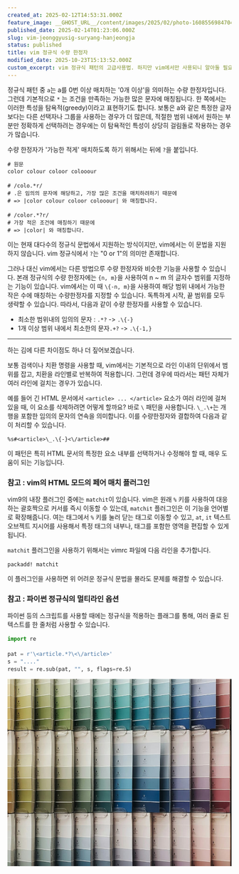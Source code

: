 ```yaml
---
created_at: 2025-02-12T14:53:31.000Z
feature_image: __GHOST_URL__/content/images/2025/02/photo-1608556984704-fa578c96e6eb.jpeg
published_date: 2025-02-14T01:23:06.000Z
slug: vim-jeonggyusig-suryang-hanjeongja
status: published
title: vim 정규식 수량 한정자
modified_date: 2025-10-23T15:13:52.000Z
custom_excerpt: vim 정규식 패턴의 고급사용법. 하지만 vim에서만 사용되니 알아둘 필요는 없습니다.
---
```

정규식 패턴 중 `a`는 a를 0번 이상 매치하는 '0개 이상'을 의미하는 수량 한정자입니다. 그런데 기본적으로 `*` 는 조건을 만족하는 가능한 많은 문자에 매칭됩니다. 한 쪽에서는 이러한 특성을 탐욕적(greedy)이라고 표현하기도 합니다. 보통은 a와 같은 특정한 글자보다는 다른 선택자나 그룹을 사용하는 경우가 더 많은데, 적절한 범위 내에서 원하는 부분만 정확하게 선택하려는 경우에는 이 탐욕적인 특성이 상당히 걸림돌로 작용하는 경우가 많습니다.

수량 한정자가 '가능한 적게' 매치하도록 하기 위해서는 뒤에 `?`을 붙입니다.

```
# 원문
color colour coloor colooour

# /colo.*r/
# .은 임의의 문자에 해당하고, 가장 많은 조건을 매치하려하기 때문에
# => |color colour coloor colooour| 와 매칭합니다. 

# /color.*?r/
# 가장 적은 조건에 매칭하기 때문에
# => |color| 와 매칭합니다. 
```

이는 현재 대다수의 정규식 문법에서 지원하는 방식이지만, vim에서는 이 문법을 지원하지 않습니다. vim 정규식에서 `?`는 "0 or 1"의 의미만 존재합니다.

그러나 대신 vim에서는 다른 방법으루 수량 한정자와 비슷한 기능을 사용할 수 있습니다. 본래 정규식의 수량 한정자에는 `{n, m}`을 사용하여 n ~ m 의 글자수 범위를 지정하는 기능이 있습니다. vim에서는 이 때 `\{-n, m}`을 사용하여 해당 범위 내에서 가능한 작은 수에 매칭하는 수량한정자를 지정할 수 있습니다. 독특하게 시작, 끝 범위를 모두 생략할 수 있습니다. 따라서, 다음과 같이 수량 한정자를 사용할 수 있습니다.

- 최소한 범위내의 임의의 문자 : `.*?` -> `.\{-}` 
- 1개 이상 범위 내에서 최소한의 문자`.+?` -> `.\{-1,}`

---

하는 김에 다른 차이점도 하나 더 짚어보겠습니다.

보통 검색이나 치환 명령을 사용할 때, vim에서는 기본적으로 라인 이내의 단위에서 범위를 잡고, 치환을 라인별로 반복하여 적용합니다. 그런데 경우에 따라서는 패턴 자체가 여러 라인에 걸치는 경우가 있습니다. 

예를 들어 긴 HTML 문서에서 `<article> ... </article>` 요소가 여러 라인에 걸쳐 있을 때, 이 요소를 삭제하려면 어떻게 할까요? 바로 `\` 패턴을 사용합니다. `\_.\+`는 개행을 포함한 임의의 문자의 연속을 의미합니다. 이를 수량한정자와 결합하여 다음과 같이 처리할 수 있습니다.

```
%s#<article>\_.\{-}<\/article>##
```

이 패턴은 특히 HTML 문서의 특정한 요소 내부를 선택하거나 수정해야 할 때, 매우 도움이 되는 기능입니다. 

### 참고 : vim의 HTML 모드의 페어 매치 플러그인

vim9의 내장 플러그인 중에는 `matchit`이 있습니다. vim은 원래 `%` 키를 사용하여 대응하는 괄호짝으로 커서를 즉시 이동할 수 있는데, `matchit` 플러그인은 이 기능을 언어별로 확장해줍니다. 여는 태그에서 `%` 키를 눌러 닫는 태그로 이동할 수 있고, `at`, `it` 텍스트 오브젝트 지시어를 사용해서 특정 태그의 내부나, 태그를 포함한 영역을 편집할 수 있게 됩니다. 

`matchit` 플러그인을 사용하기 위해서는 vimrc 파일에 다음 라인을 추가합니다. 

```vimscript
packadd! matchit
```

이 플러그인을 사용하면 위 어려운 정규식 문법을 몰라도 문제를 해결할 수 있습니다. 

### 참고 : 파이썬 정규식의 멀티라인 옵션

파이썬 등의 스크립트를 사용할 때에는 정규식을 적용하는 플래그를 통해, 여러 줄로 된 텍스트를 한 줄처럼 사용할 수 있습니다.

```python
import re

pat = r'\<article.*?\<\/article>'
s = "...."
result = re.sub(pat, "", s, flags=re.S)
```

![](Pasted%20image%2020251022182322.png)